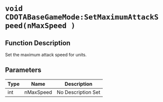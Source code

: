# `void CDOTABaseGameMode:SetMaximumAttackSpeed(nMaxSpeed )`
## Function Description
Set the maximum attack speed for units.
## Parameters
Type|Name|Description
--|--|--
int|nMaxSpeed|No Description Set
